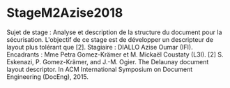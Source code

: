 # StageM2Azise2018
Sujet de stage : Analyse et description de la structure du document pour la sécurisation. 
L'objectif de ce stage est de développer un descripteur de layout plus tolérant que [2]. 
Stagiaire : DIALLO Azise Oumar (IFI). 
Encadrants : Mme Petra Gomez-Krämer et M. Mickaël Coustaty (L3I). 
[2] S. Eskenazi, P. Gomez-Krämer, and J.-M. Ogier. The Delaunay document layout descriptor. In ACM International Symposium on Document Engineering (DocEng), 2015.
